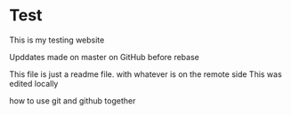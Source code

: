 # Test 

This is my testing website

Upddates made on master on GitHub before rebase



This file is just a readme file.
with whatever is on the remote side
This was edited locally

how to use git and github together